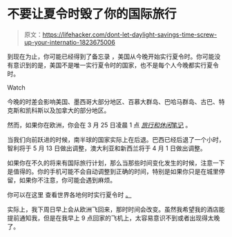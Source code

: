 # 不要让夏令时毁了你的国际旅行

> 原文：<https://lifehacker.com/dont-let-daylight-savings-time-screw-up-your-internatio-1823675006>

到现在为止，你可能已经得到了备忘录 ，美国从今晚开始实行夏令时。你可能没有意识到的是，美国不是唯一实行夏令时的国家，也不是每个人今晚都实行夏令时。

Watch

今晚的时差会影响美国、墨西哥大部分地区、百慕大群岛、巴哈马群岛、古巴、特克斯和凯科斯以及加拿大的部分地区。

然而，如果你在欧洲，你会在 3 月 25 日凌晨 1 点 [*旅行和休闲*笔记](http://www.travelandleisure.com/travel-news/daylight-saving-time-travel-changes) 。

当我们向前跃进的时候，南半球的国家实际上在后退。巴西已经后退了一个小时，智利将于 5 月 13 日做出调整，澳大利亚和新西兰将于 4 月 1 日做出调整。

如果你在不久的将来有国际旅行计划，那么当那些时间变化发生的时候，注意一下是值得的。你的手机可能不会自动调整到正确的时间，特别是如果你只是在城里停留，如果你不注意，你可能会遇到麻烦。

你可以在这里 查看世界各地何时实行夏令时 [。](https://www.timeanddate.com/time/dst/2018.html)

实际上，我下周日早上会从欧洲飞回来，那时时间会改变。虽然我希望我的酒店能提前通知我，但是在我早上 9 点回家的飞机上，太容易意识不到或者出现得太晚了。